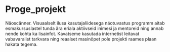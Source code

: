 # Proge_projekt
Näoscänner. Visuaalselt ilusa kasutajaliidesega näotuvastus programm aitab esmakursuslastel tunda ära eriala aktiivseid inimesi ja mentoreid ning annab nende kohta ka lisainfot.  Kavatseme kasutada internetist leitavat vabavaralist tarkvara ning reaalset masinõpet pole projekti raames plaan hakata tegema. 
